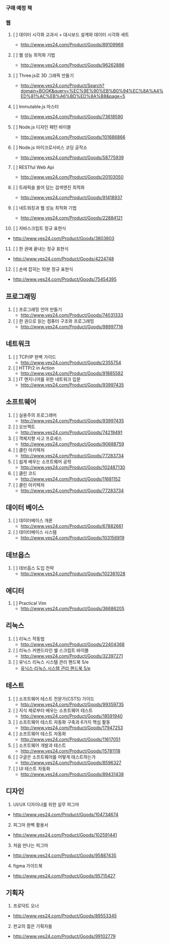 ### 구매 예정 책

### 웹
1. [ ] 데이터 시각화 교과서 + 대시보드 설계와 데이터 시각화 세트
    - http://www.yes24.com/Product/Goods/89109968
1. [ ] 웹 성능 최적화 기법
    - http://www.yes24.com/Product/Goods/96262886

2. [ ] Three.js로 3D 그래픽 만들기
    - http://www.yes24.com/Product/Search?domain=BOOK&query=%EC%9E%90%EB%B0%94%EC%8A%A4%ED%81%AC%EB%A6%BD%ED%8A%B8&page=5

3. [ ] Immutable.js 마스터
    - http://www.yes24.com/Product/Goods/73618590

4. [ ] Node.js 디자인 패턴 바이블
    - http://www.yes24.com/Product/Goods/101686866

5. [ ] Node.js 마이크로서비스 코딩 공작소
    - http://www.yes24.com/Product/Goods/58775939
  
6. [ ] RESTful Web Api
    - http://www.yes24.com/Product/Goods/20103050

7. [ ] 트래픽을 쓸어 담는 검색엔진 최적화
    - http://www.yes24.com/Product/Goods/91418937

8. [ ] 네트워킹과 웹 성능 최적화 기법
    - http://www.yes24.com/Product/Goods/22884121

9. [ ]  자바스크립트 정규 표현식
  - http://www.yes24.com/Product/Goods/3803603

11. [ ] 한 권에 끝내는 정규 표현식
  - http://www.yes24.com/Product/Goods/4224748

12. [ ] 손에 잡히는 10분 정규 표현식
   - http://www.yes24.com/Product/Goods/75454395
## 프로그래밍
1. [ ] 프로그래밍 언어 만들기
    - http://www.yes24.com/Product/Goods/74031333
2. [ ] 한 권으로 읽는 컴퓨터 구조와 프로그래밍
    - http://www.yes24.com/Product/Goods/98997716
  
## 네트워크
1. [ ] TCP/IP 완벽 가이드
    - http://www.yes24.com/Product/Goods/2355754
2. [ ] HTTP/2 in Action
    - http://www.yes24.com/Product/Goods/91885582
3. [ ] IT 엔지니어를 위한 네트워크 입문
    - http://www.yes24.com/Product/Goods/93997435

## 소프트웨어
1. [ ] 실용주의 프로그래머
    - http://www.yes24.com/Product/Goods/93997435
2. [ ] 오브젝트
    - http://www.yes24.com/Product/Goods/74219491
3. [ ] 객체지향 사고 프로세스
    - http://www.yes24.com/Product/Goods/90688759
4. [ ] 클린 아키텍처
    - http://www.yes24.com/Product/Goods/77283734
5. [ ] 쉽게 배우는 소프트웨어 공학
    - http://www.yes24.com/Product/Goods/102487130
6. [ ] 클린 코드
    - http://www.yes24.com/Product/Goods/11681152
7. [ ] 클린 아키텍처
    - http://www.yes24.com/Product/Goods/77283734
## 데이터 베이스
1. [ ] 데이터베이스 개론
    - http://www.yes24.com/Product/Goods/67882661
2. [ ] 데이터베이스 시스템
    - http://www.yes24.com/Product/Goods/103156919

## 데브옵스
1. [ ] 데브옵스 도입 전략
    - http://www.yes24.com/Product/Goods/102361028

## 에디터
1. [ ] Practical Vim
   - http://www.yes24.com/Product/Goods/36686205

## 리눅스
1. [ ] 리눅스 작동법
    - http://www.yes24.com/Product/Goods/22404368
2. [ ] 리눅스 커맨드라인 쉘 스크립트 바이블
    - http://www.yes24.com/Product/Goods/32397271
3. [ ] 유닉스 리눅스 시스템 관리 핸드북 5/e
    - [유닉스·리눅스 시스템 관리 핸드북 5/e](http://www.yes24.com/Product/Goods/105642025)
 
## 테스트
1. [ ] 소프트웨어 테스트 전문가(CSTS) 가이드
    - http://www.yes24.com/Product/Goods/99359735  
2. [ ] 지식 제로부터 배우는 소프트웨어 테스트
    - http://www.yes24.com/Product/Goods/18591940
3. [ ] 소프트웨어 테스트 자동화 구축과 6가지 핵심 활동
    - http://www.yes24.com/Product/Goods/17947253
4. [ ] 소프트웨어 테스트 자동화
   - http://www.yes24.com/Product/Goods/11617051
5. [ ] 소프트웨어 개발과 테스트
   - http://www.yes24.com/Product/Goods/15781118
6. [ ] 구글은 소프트웨어를 어떻게 테스트하는가
   - http://www.yes24.com/Product/Goods/8596327
7. [ ] UI 테스트 자동화
   - http://www.yes24.com/Product/Goods/89431438


## 디자인
1. UI/UX 디자이너를 위한 실무 피그마
 - http://www.yes24.com/Product/Goods/104734674
2. 피그마 완벽 활용서
 - http://www.yes24.com/Product/Goods/102591441
3. 처음 만나는 피그마
 - http://www.yes24.com/Product/Goods/95887435
4. figma 가이드북
 - http://www.yes24.com/Product/Goods/95715427

## 기획자
1. 프로덕트 오너
 - http://www.yes24.com/Product/Goods/89553345

2. 판교의 젊은 기획자들
 - http://www.yes24.com/Product/Goods/99102779
 
 